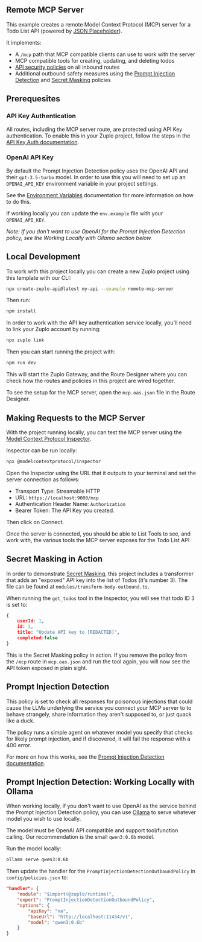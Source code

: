 ## Remote MCP Server

This example creates a remote Model Context Protocol (MCP) server for a Todo List API (powered by [JSON Placeholder](https://jsonplaceholder.typicode.com/)).

It implements:

- A `/mcp` path that MCP compatible clients can use to work with the server
- MCP compatible tools for creating, updating, and deleting todos
- [API security policies](https://zuplo.com/docs/policies/api-key-inbound) on all inbound routes
- Additional outbound safety measures using the [Prompt Injection Detection](https://zuplo.com/docs/policies/prompt-injection-outbound) and [Secret Masking](https://zuplo.com/docs/policies/secret-masking-outbound) policies

## Prerequesites

### API Key Authentication
All routes, including the MCP server route, are protected using API Key authentication. To enable this in your Zuplo project, follow the steps in the [API Key Auth documentation](https://zuplo.com/docs/policies/secret-masking-outbound).

### OpenAI API Key
By default the Prompt Injection Detection policy uses the OpenAI API and their `gpt-3.5-turbo` model. In order to use this you will need to set up an `OPENAI_API_KEY` environment variable in your project settings.

See the [Environment Variables](https://zuplo.com/docs/articles/environment-variables) documentation for more information on how to do this.

If working locally you can update the `env.example` file with your `OPENAI_API_KEY`.

_Note: If you don't want to use OpenAI for the Prompt Injection Detection policy, see the Working Locally with Ollama section below._

## Local Development

To work with this project locally you can create a new Zuplo project using this template with our CLI:

```bash
npx create-zuplo-api@latest my-api --example remote-mcp-server
```

Then run:

```bash
npm install
```
In order to work with the API key authentication service locally, you'll need to link your Zuplo account by running:

```bash
npx zuplo link
```

Then you can start running the project with:

```bash
npm run dev
```

This will start the Zuplo Gateway, and the Route Designer where you can check how the routes and policies in this project are wired together.

To see the setup for the MCP server, open the `mcp.oas.json` file in the Route Designer.

## Making Requests to the MCP Server

With the project running locally, you can test the MCP server using the [Model Context Protocol Inspector](https://modelcontextprotocol.io/docs/tools/inspector).

Inspector can be run locally:

```bash
npx @modelcontextprotocol/inspector
```

Open the Inspector using the URL that it outputs to your terminal and set the server connection as follows:

- Transport Type: Streamable HTTP
- URL: `https://localhost:9000/mcp`
- Authentication Header Name: `Authorization`
- Bearer Token: The API Key you created.

Then click on Connect.

Once the server is connected, you should be able to List Tools to see, and work with, the various tools the MCP server exposes for the Todo List API

## Secret Masking in Action

In order to demonstrate [Secret Masking](https://zuplo.com/docs/policies/secret-masking-outbound), this project includes a transformer that adds an "exposed" API key into the list of Todos (it's number 3). The file can be found at `modules/transform-body-outbound.ts`.

When running the `get_todos` tool in the Inspector, you will see that todo ID 3 is set to:

```json
{
    userId: 1,
    id: 3,
    title: "Update API key to [REDACTED]",
    completed:false
}
```

This is the Secret Masking policy in action. If you remove the policy from the `/mcp` route in `mcp.oas.json` and run the tool again, you will now see the API token exposed in plain sight.

## Prompt Injection Detection

This policy is set to check all responses for poisonous injections that could cause the LLMs underlying the service you connect your MCP server to to behave strangely, share information they aren't supposed to, or just quack like a duck.

The policy runs a simple agent on whatever model you specify that checks for likely prompt injection, and if discovered, it will fail the response with a 400 error.

For more on how this works, see the [Prompt Injection Detection documentation](https://zuplo.com/docs/policies/prompt-injection-outbound).

## Prompt Injection Detection: Working Locally with Ollama

When working locally, if you don't want to use OpenAI as the service behind the Prompt Injection Detection policy, you can use [Ollama](https://ollama.com/) to serve whatever model you wish to use locally.

The model must be OpenAI API compatible and support tool/function calling. Our recommendation is the small `qwen3:0.6b` model.

Run the model locally:

```bash
ollama serve qwen3:0.6b
```

Then update the handler for the `PromptInjectionDetectionOutboundPolicy` in `config/policies.json` to:

```json
"handler": {
    "module": "$import(@zuplo/runtime)",
    "export": "PromptInjectionDetectionOutboundPolicy",
    "options": {
        "apiKey": "na",
        "baseUrl": "http://localhost:11434/v1",
        "model": "qwen3:0.6b"
    }
}
```
